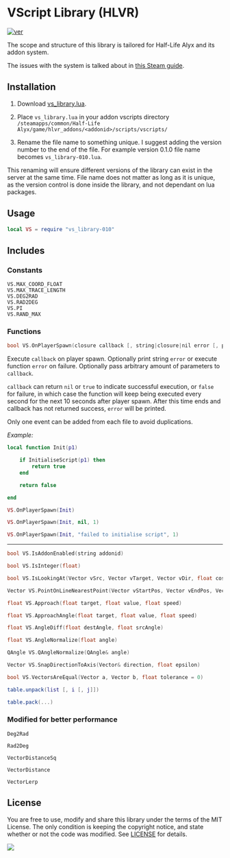 # VScript Library (HLVR)
[![ver][]](CHANGELOG.txt)

[ver]: https://img.shields.io/badge/vs__library-v0.1.0-informational

The scope and structure of this library is tailored for Half-Life Alyx and its addon system.

The issues with the system is talked about in [this Steam guide](https://steamcommunity.com/sharedfiles/filedetails/?id=2187633818).

## Installation

1. Download [vs_library.lua](https://raw.githubusercontent.com/samisalreadytaken/vs_library/hlvr/vs_library.lua).

2. Place `vs_library.lua` in your addon vscripts directory `/steamapps/common/Half-Life Alyx/game/hlvr_addons/<addonid>/scripts/vscripts/`

3. Rename the file name to something unique. I suggest adding the version number to the end of the file. For example version 0.1.0 file name becomes `vs_library-010.lua`.

This renaming will ensure different versions of the library can exist in the server at the same time. File name does not matter as long as it is unique, as the version control is done inside the library, and not dependant on lua packages.

## Usage

```lua
local VS = require "vs_library-010"
```

## Includes

### Constants

```
VS.MAX_COORD_FLOAT
VS.MAX_TRACE_LENGTH
VS.DEG2RAD
VS.RAD2DEG
VS.PI
VS.RAND_MAX
```

### Functions

```cpp
bool VS.OnPlayerSpawn(closure callback [, string|closure|nil error [, params ...]])
```

Execute `callback` on player spawn. Optionally print string `error` or execute function `error` on failure. Optionally pass arbitrary amount of parameters to `callback`.

`callback` can return `nil` or `true` to indicate successful execution, or `false` for failure, in which case the function will keep being executed every second for the next 10 seconds after player spawn. After this time ends and callback has not returned success, `error` will be printed.

Only one event can be added from each file to avoid duplications.

*Example:*

```lua
local function Init(p1)

	if InitialiseScript(p1) then
		return true
	end

	return false

end
```

```lua
VS.OnPlayerSpawn(Init)
```

```lua
VS.OnPlayerSpawn(Init, nil, 1)
```

```lua
VS.OnPlayerSpawn(Init, "failed to initialise script", 1)
```
________________________________

```cpp
bool VS.IsAddonEnabled(string addonid)
```
```cpp
bool VS.IsInteger(float)
```
```cpp
bool VS.IsLookingAt(Vector vSrc, Vector vTarget, Vector vDir, float cosTolerance)
```
```cpp
Vector VS.PointOnLineNearestPoint(Vector vStartPos, Vector vEndPos, Vector vPoint)
```
```cpp
float VS.Approach(float target, float value, float speed)
```
```cpp
float VS.ApproachAngle(float target, float value, float speed)
```
```cpp
float VS.AngleDiff(float destAngle, float srcAngle)
```
```cpp
float VS.AngleNormalize(float angle)
```
```cpp
QAngle VS.QAngleNormalize(QAngle& angle)
```
```cpp
Vector VS.SnapDirectionToAxis(Vector& direction, float epsilon)
```
```cpp
bool VS.VectorsAreEqual(Vector a, Vector b, float tolerance = 0)
```
```lua
table.unpack(list [, i [, j]])
```
```lua
table.pack(...)
```

### Modified for better performance

`Deg2Rad`

`Rad2Deg`

`VectorDistanceSq`

`VectorDistance`

`VectorLerp`


## License
You are free to use, modify and share this library under the terms of the MIT License. The only condition is keeping the copyright notice, and state whether or not the code was modified. See [LICENSE](LICENSE) for details.

[![](http://hits.dwyl.com/samisalreadytaken/vs_library.svg)](https://hits.dwyl.com/samisalreadytaken/vs_library)
